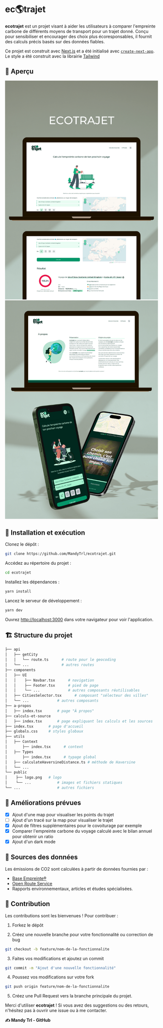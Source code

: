 # ec🌎trajet

**ecotrajet** est un projet visant à aider les utilisateurs à comparer l'empreinte carbone de différents moyens de transport pour un trajet donné. Conçu pour sensibiliser et encourager des choix plus écoresponsables, il fournit des calculs précis basés sur des données fiables.

Ce projet est construit avec [Next.js](https://nextjs.org) et a été initialisé avec [`create-next-app`](https://nextjs.org/docs/app/api-reference/cli/create-next-app). Le style a été construit avec la librairie [Tailwind](<(https://tailwindcss.com/)>)

## 👀 Aperçu

![website mockup ecotrajet project mandytrl](https://github.com/MandyTrl/ecotrajet/blob/main/public/ecotrajet-mockup.png?raw=true)
![pwa darkmonde mockup ecotrajet project mandytrl](https://github.com/MandyTrl/ecotrajet/blob/main/public/ecotrajet-mockup-1.png?raw=true)

## 🚀 Installation et exécution

Clonez le dépôt :

```bash
git clone https://github.com/MandyTrl/ecotrajet.git
```

Accédez au répertoire du projet :

```bash
cd ecotrajet
```

Installez les dépendances :

```bash
yarn install
```

Lancez le serveur de développement :

```bash
yarn dev
```

Ouvrez [http://localhost:3000](http://localhost:3000) dans votre navigateur pour voir l'application.

## 🏗️ Structure du projet

```bash
├── api
│   ├── getCity
│   │   └── route.ts      # route pour le geocoding
│   └── ...               # autres routes
├── components
│   ├── UI
│   │    ├── Navbar.tsx      # navigation
│   │    ├── Footer.tsx      # pied de page
│   │    └── ...             # autres composants réutilisables
│   ├── CitiesSelector.tsx      # composant "sélecteur des villes"
│   └── ...             # autres composants
├── a-propos
│   ├── index.tsx       # page "À propos"
├── calculs-et-source
│   ├── index.tsx       # page expliquant les calculs et les sources
├── index.tsx       # page d'accueil
├── globals.css     # styles globaux
├── utils
│   ├── Context
│       ├── index.tsx      # context
│   ├── Types
│       ├── index.tsx      # typage global
│   ├── calculateHaversineDistance.ts # méthode de Haversine
│   └── ...
└── public
│    ├── logo.png   # logo
│    └── ...            # images et fichiers statiques
└── ...                 # autres fichiers
```

## 🧩 Améliorations prévues

- [x] Ajout d'une map pour visualiser les points du trajet
- [ ] Ajout d'un tracé sur la map pour visualiser le trajet
- [x] Ajout de filtres supplémentaires pour le covoiturage par exemple
- [x] Comparer l'empreinte carbone du voyage calculé avec le bilan annuel pour obtenir un ratio
- [x] Ajout d'un dark mode

## 📂 Sources des données

Les émissions de CO2 sont calculées à partir de données fournies par :

- [Base Empreinte®](https://prod-basecarbonesolo.ademe-dri.fr/documentation/UPLOAD_DOC_FR/index.htm?sommaire.htm)
- [Open Route Service](https://giscience.github.io/openrouteservice/)
- Rapports environnementaux, articles et études spécialisées.

## 🤝 Contribution

Les contributions sont les bienvenues ! Pour contribuer :

1. Forkez le dépôt

2. Créez une nouvelle branche pour votre fonctionnalité ou correction de bug

```bash
git checkout -b feature/nom-de-la-fonctionnalite
```

3. Faites vos modifications et ajoutez un commit

```bash
git commit -m "Ajout d'une nouvelle fonctionnalité"
```

4. Poussez vos modifications sur votre fork

```bash
git push origin feature/nom-de-la-fonctionnalite
```

5. Créez une Pull Request vers la branche principale du projet.

Merci d'utiliser **ecotrajet** ! Si vous avez des suggestions ou des retours, n'hésitez pas à ouvrir une issue ou à me contacter.

**✍️ Mandy Trl - GitHub**
